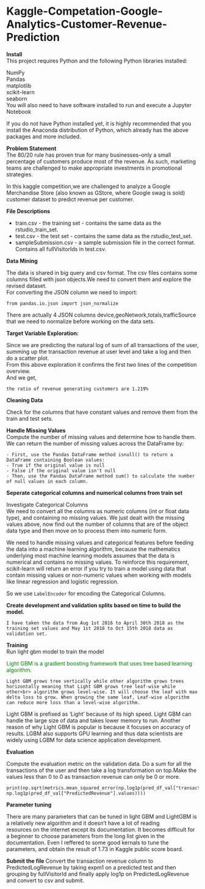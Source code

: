 # Kaggle-Competation-Google-Analytics-Customer-Revenue-Prediction

**Install**<br>
This project requires Python and the following Python libraries installed:

NumPy<br>
Pandas<br>
matplotlib<br>
scikit-learn<br>
seaborn<br>
You will also need to have software installed to run and execute a Jupyter Notebook

If you do not have Python installed yet, it is highly recommended that you install the Anaconda distribution of Python, which already has the above packages and more included.

**Problem Statement**<br>
The 80/20 rule has proven true for many businesses–only a small percentage of customers produce most of the revenue. As such, marketing teams are challenged to make appropriate investments in promotional strategies.

In this kaggle competition,we are challenged to analyze a Google Merchandise Store (also known as GStore, where Google swag is sold) customer dataset to predict revenue per customer.

**File Descriptions**

- train.csv - the training set - contains the same data as the rstudio_train_set.
- test.csv - the test set - contains the same data as the rstudio_test_set.
- sampleSubmission.csv - a sample submission file in the correct format. Contains all fullVisitorIds in test.csv.

**Data Mining**

The data is shared in big query and csv format. The csv files contains some columns filled with json objects.We need to convert them and explore the revised dataset.<br>
For converting the JSON column we need to import:
```
from pandas.io.json import json_normalize
```
There are actually 4 JSON columns device,geoNetwork,totals,trafficSource that we need to normalize before working on the data sets.

**Target Variable Exploration:**

Since we are predicting the natural log of sum of all transactions of the user, summing up the transaction revenue at user level and take a log and then do a scatter plot.<br>
From this above exploration it confirms the first two lines of the competition overview.<br>
And we get,
```
the ratio of revenue generating customers are 1.219%
```
**Cleaning Data**

Check for the columns that have constant values and remove them from the train and test sets.

**Handle Missing Values**<br>
Compute the number of missing values and determine how to handle them. We can return the number of missing values across the DataFrame by:
```
- First, use the Pandas DataFrame method isnull() to return a DataFrame containing Boolean values:
- True if the original value is null
- False if the original value isn't null
- Then, use the Pandas DataFrame method sum() to calculate the number of null values in each column.
```

**Seperate categorical columns and numerical columns from train set**<br>

Investigate Categorical Columns<br>
We need to convert all the columns as numeric columns (int or float data type), and containing no missing values. We just dealt with the missing values above, now find out the number of columns that are of the object data type and then move on to process them into numeric form.

We need to handle missing values and categorical features before feeding the data into a machine learning algorithm, because the mathematics underlying most machine learning models assumes that the data is numerical and contains no missing values. To reinforce this requirement, scikit-learn will return an error if you try to train a model using data that contain missing values or non-numeric values when working with models like linear regression and logistic regression.

So we use `LabelEncoder` for encoding the Categorical Columns.

**Create development and validation splits based on time to build the model.**<br>
```
I have taken the data from Aug 1st 2016 to April 30th 2018 as the training set values and May 1st 2018 to Oct 15th 2018 data as validation set.
```
**Training**<br>
Run light gbm model to train the model

<font color=green>Light GBM is a gradient boosting framework that uses tree based learning algorithm.</font>
```
Light GBM grows tree vertically while other algorithm grows trees horizontally meaning that Light GBM grows tree leaf-wise while other<br> algorithm grows level-wise. It will choose the leaf with max delta loss to grow. When growing the same leaf, Leaf-wise algorithm can reduce more loss than a level-wise algorithm.
```
Light GBM is prefixed as ‘Light’ because of its high speed. Light GBM can handle the large size of data and takes lower memory to run. Another reason of why Light GBM is popular is because it focuses on accuracy of results. LGBM also supports GPU learning and thus data scientists are widely using LGBM for data science application development.

**Evaluation**

Compute the evaluation metric on the validation data. Do a sum for all the transactions of the user and then take a log transformation on top.Make the values less than 0 to 0 as transaction revenue can only be 0 or more.
```
print(np.sqrt(metrics.mean_squared_error(np.log1p(pred_df_val["transactionRevenue"].values), np.log1p(pred_df_val["PredictedRevenue"].values))))
```
**Parameter tuning**

There are many parameters that can be tuned in light GBM and LightGBM is a relatively new algorithm and it doesn’t have a lot of reading<br> resources on the internet except its documentation. It becomes difficult for a beginner to choose parameters from the long list given in the documentation. Even I reffered to some good kernals to tune the parameters, and obtain the result of 1.73 in Kaggle public score board.

**Submit the file**
Convert the transaction revenue column to PredictedLogRevenue by taking expm1 on a predicted test and then grouping by fullVisitorId and finally apply log1p on PredictedLogRevenue and convert to csv and submit.


